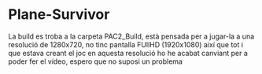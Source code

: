 # Plane-Survivor
La build es troba a la carpeta PAC2_Build, està pensada per a jugar-la a una resolució de 1280x720, no tinc pantalla FUllHD (1920x1080) així que tot i que estava creant el joc en aquesta resolució ho he acabat canviant per a poder fer el vídeo, espero que no suposi un problema
